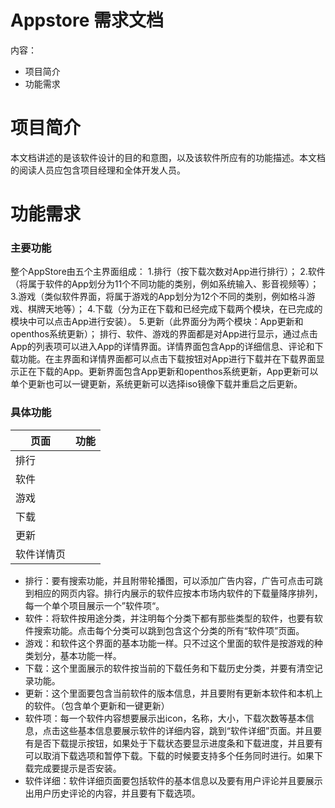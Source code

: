 # Appstore 需求文档

内容：
- 项目简介
- 功能需求

# 项目简介
  本文档讲述的是该软件设计的目的和意图，以及该软件所应有的功能描述。本文档的阅读人员应包含项目经理和全体开发人员。
  
# 功能需求
### 主要功能
整个AppStore由五个主界面组成：
1.排行（按下载次数对App进行排行）；
2.软件（将属于软件的App划分为11个不同功能的类别，例如系统输入、影音视频等）；
3.游戏（类似软件界面，将属于游戏的App划分为12个不同的类别，例如格斗游戏、棋牌天地等）；
4.下载（分为正在下载和已经完成下载两个模块，在已完成的模块中可以点击App进行安装）。
5.更新（此界面分为两个模块：App更新和openthos系统更新）；
排行、软件、游戏的界面都是对App进行显示，通过点击App的列表项可以进入App的详情界面。详情界面包含App的详细信息、评论和下载功能。在主界面和详情界面都可以点击下载按钮对App进行下载并在下载界面显示正在下载的App。更新界面包含App更新和openthos系统更新，App更新可以单个更新也可以一键更新，系统更新可以选择iso镜像下载并重启之后更新。
  
### 具体功能

|页面|功能|
|---|---|
|排行||
|软件||
|游戏||
|下载||
|更新||
|软件详情页||




  - 排行：要有搜索功能，并且附带轮播图，可以添加广告内容，广告可点击可跳到相应的网页内容。排行内展示的软件应按本市场内软件的下载量降序排列，每一个单个项目展示一个”软件项“。
  - 软件：将软件按用途分类，并注明每个分类下都有那些类型的软件，也要有软件搜索功能。点击每个分类可以跳到包含这个分类的所有“软件项”页面。
  - 游戏：和软件这个界面的基本功能一样。只不过这个里面的软件是按游戏的种类划分，基本功能一样。
  - 下载：这个里面展示的软件按当前的下载任务和下载历史分类，并要有清空记录功能。
  - 更新：这个里面要包含当前软件的版本信息，并且要附有更新本软件和本机上的软件。（包含单个更新和一键更新）
  - 软件项：每一个软件内容想要展示出icon，名称，大小，下载次数等基本信息，点击这些基本信息要展示软件的详细内容，跳到“软件详细”页面。并且要有是否下载提示按钮，如果处于下载状态要显示进度条和下载进度，并且要有可以取消下载选项和暂停下载。下载的时候要支持多个任务同时进行。如果下载完成要提示是否安装。
  - 软件详细：软件详细页面要包括软件的基本信息以及要有用户评论并且要展示出用户历史评论的内容，并且要有下载选项。
